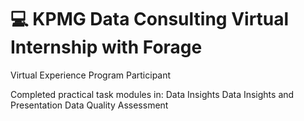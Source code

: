 # 💻 KPMG Data Consulting Virtual Internship with Forage
Virtual Experience Program Participant

Completed practical task modules in:
Data Insights
Data Insights and Presentation
Data Quality Assessment
